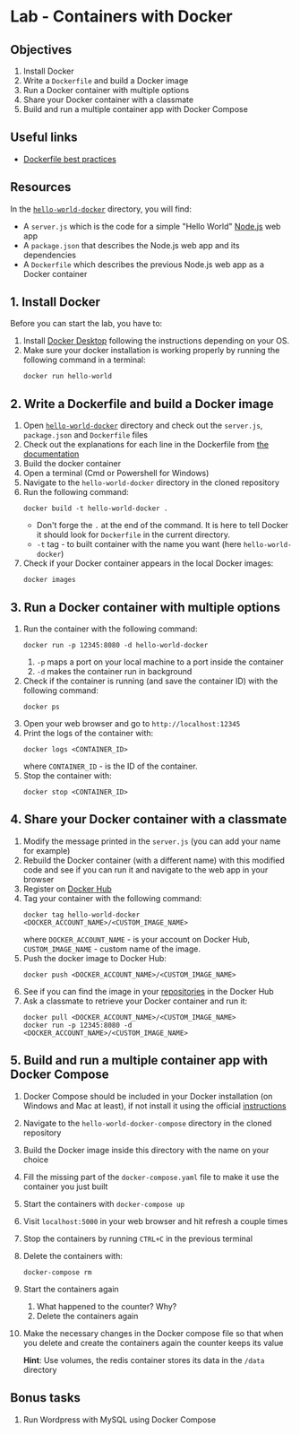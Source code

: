 # Lab - Containers with Docker

## Objectives 

1. Install Docker
2. Write a `Dockerfile` and build a Docker image
3. Run a Docker container with multiple options
4. Share your Docker container with a classmate
5. Build and run a multiple container app with Docker Compose

## Useful links

- [Dockerfile best practices](https://docs.docker.com/develop/develop-images/dockerfile_best-practices/)

## Resources

In the [`hello-world-docker`](assets/hello-world-docker) directory, you will find:
- A `server.js` which is the code for a simple "Hello World" [Node.js](https://nodejs.org/) web app
- A `package.json` that describes the Node.js web app and its dependencies
- A `Dockerfile` which describes the previous Node.js web app as a Docker container

## 1. Install Docker

Before you can start the lab, you have to:
1. Install [Docker Desktop](https://www.docker.com/get-started) following the instructions depending on your OS.
2. Make sure your docker installation is working properly by running the following command in a terminal:
   ```
   docker run hello-world
   ```

## 2. Write a Dockerfile and build a Docker image

1. Open [`hello-world-docker`](assets/hello-world-docker) directory and check out the `server.js`, `package.json` and `Dockerfile` files
2. Check out the explanations for each line in the Dockerfile from [the documentation](https://docs.docker.com/develop/develop-images/dockerfile_best-practices/#dockerfile-instructions) 
3. Build the docker container   
  1. Open a terminal (Cmd or Powershell for Windows)
  2. Navigate to the `hello-world-docker` directory in the cloned repository
  3. Run the following command:
     ```
     docker build -t hello-world-docker .
     ```
     - Don't forge the `.` at the end of the command. It is here to tell Docker it should look for `Dockerfile` in the current directory. 
     - `-t` tag - to built container with the name you want (here `hello-world-docker`)
4. Check if your Docker container appears in the local Docker images:
   ```
   docker images
   ```

## 3. Run a Docker container with multiple options

1. Run the container with the following command:   
   ```
   docker run -p 12345:8080 -d hello-world-docker
   ```
   1. `-p` maps a port on your local machine to a port inside the container
   2. `-d` makes the container run in background
2. Check if the container is running (and save the container ID) with the following command:
   ```
   docker ps
   ```
3. Open your web browser and go to `http://localhost:12345`
4. Print the logs of the container with:
   ```
   docker logs <CONTAINER_ID>
   ```
   where `CONTAINER_ID` - is the ID of the container.
3. Stop the container with:
   ```
   docker stop <CONTAINER_ID>
   ```

## 4. Share your Docker container with a classmate

1. Modify the message printed in the `server.js` (you can add your name for example)
2. Rebuild the Docker container (with a different name) with this modified code and see if you can run it and navigate to the web app in your browser
3. Register on [Docker Hub](https://hub.docker.com/)
4. Tag your container with the following command:
   ```
   docker tag hello-world-docker <DOCKER_ACCOUNT_NAME>/<CUSTOM_IMAGE_NAME>
   ```
   where `DOCKER_ACCOUNT_NAME` - is your account on Docker Hub, `CUSTOM_IMAGE_NAME` - custom name of the image.
5. Push the docker image to Docker Hub:
   ```
   docker push <DOCKER_ACCOUNT_NAME>/<CUSTOM_IMAGE_NAME>
   ```
6. See if you can find the image in your [repositories](https://hub.docker.com/repositories) in the Docker Hub
7. Ask a classmate to retrieve your Docker container and run it:
   ```
   docker pull <DOCKER_ACCOUNT_NAME>/<CUSTOM_IMAGE_NAME>
   docker run -p 12345:8080 -d <DOCKER_ACCOUNT_NAME>/<CUSTOM_IMAGE_NAME>
   ```

## 5. Build and run a multiple container app with Docker Compose

1. Docker Compose should be included in your Docker installation (on Windows and Mac at least), if not install it using the official [instructions](https://docs.docker.com/compose/install/)
2. Navigate to the `hello-world-docker-compose` directory in the cloned repository
3. Build the Docker image inside this directory with the name on your choice
4. Fill the missing part of the `docker-compose.yaml` file to make it use the container you just built
5. Start the containers with `docker-compose up`
6. Visit `localhost:5000` in your web browser and hit refresh a couple times
7. Stop the containers by running `CTRL+C` in the previous terminal
8. Delete the containers with:
   ```
   docker-compose rm
   ```
9. Start the containers again   
   1. What happened to the counter? Why?
   2. Delete the containers again
10. Make the necessary changes in the Docker compose file so that when you delete and create the containers again the counter keeps its value

    **Hint**: Use volumes, the redis container stores its data in the `/data` directory

## Bonus tasks

1. Run Wordpress with MySQL using Docker Compose
